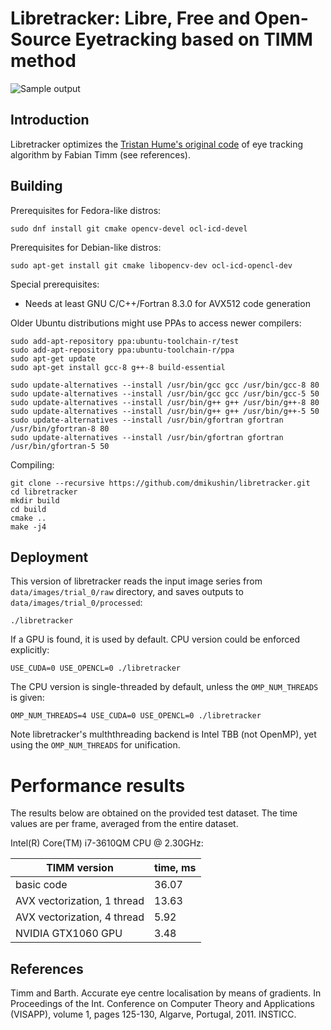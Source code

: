 # Libretracker: Libre, Free and Open-Source Eyetracking based on TIMM method

![Sample output](libretracker.gif)

## Introduction

Libretracker optimizes the [Tristan Hume's original code](https://github.com/trishume/eyeLike) of eye tracking algorithm by Fabian Timm (see references).

## Building

Prerequisites for Fedora-like distros:

```
sudo dnf install git cmake opencv-devel ocl-icd-devel
```

Prerequisites for Debian-like distros:

```
sudo apt-get install git cmake libopencv-dev ocl-icd-opencl-dev
```

Special prerequisites:

 * Needs at least GNU C/C++/Fortran 8.3.0 for AVX512 code generation

Older Ubuntu distributions might use PPAs to access newer compilers:

```
sudo add-apt-repository ppa:ubuntu-toolchain-r/test
sudo add-apt-repository ppa:ubuntu-toolchain-r/ppa
sudo apt-get update
sudo apt-get install gcc-8 g++-8 build-essential
```

```
sudo update-alternatives --install /usr/bin/gcc gcc /usr/bin/gcc-8 80
sudo update-alternatives --install /usr/bin/gcc gcc /usr/bin/gcc-5 50
sudo update-alternatives --install /usr/bin/g++ g++ /usr/bin/g++-8 80
sudo update-alternatives --install /usr/bin/g++ g++ /usr/bin/g++-5 50
sudo update-alternatives --install /usr/bin/gfortran gfortran /usr/bin/gfortran-8 80
sudo update-alternatives --install /usr/bin/gfortran gfortran /usr/bin/gfortran-5 50
```

Compiling:

```console
git clone --recursive https://github.com/dmikushin/libretracker.git
cd libretracker
mkdir build
cd build
cmake ..
make -j4
```

## Deployment

This version of libretracker reads the input image series from `data/images/trial_0/raw` directory, and saves outputs to `data/images/trial_0/processed`:

```console
./libretracker
```

If a GPU is found, it is used by default. CPU version could be enforced explicitly:

```console
USE_CUDA=0 USE_OPENCL=0 ./libretracker
```

The CPU version is single-threaded by default, unless the `OMP_NUM_THREADS` is given:

```console
OMP_NUM_THREADS=4 USE_CUDA=0 USE_OPENCL=0 ./libretracker
```

Note libretracker's mulththreading backend is Intel TBB (not OpenMP), yet using the `OMP_NUM_THREADS` for unification.

# Performance results

The results below are obtained on the provided test dataset. The time values are per frame, averaged from the entire dataset.

Intel(R) Core(TM) i7-3610QM CPU @ 2.30GHz:

| TIMM version                | time, ms  |
| --------------------------- | --------- |
| basic code                  | 36.07     |
| AVX vectorization, 1 thread | 13.63     |
| AVX vectorization, 4 thread |  5.92     |
| NVIDIA GTX1060 GPU          |  3.48     |

## References

Timm and Barth. Accurate eye centre localisation by means of gradients. In Proceedings of the Int. Conference on Computer Theory and Applications (VISAPP), volume 1, pages 125-130, Algarve, Portugal, 2011. INSTICC.

